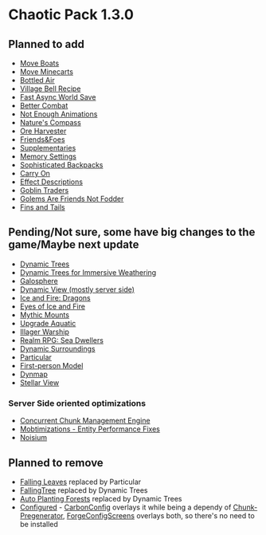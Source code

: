 # Chaotic Pack 1.3.0

## Planned to add

  - [Move Boats](https://www.curseforge.com/minecraft/mc-mods/move-boats)
  - [Move Minecarts](https://www.curseforge.com/minecraft/mc-mods/move-minecarts)
  - [Bottled Air](https://www.curseforge.com/minecraft/mc-mods/bottled-air)
  - [Village Bell Recipe](https://www.curseforge.com/minecraft/mc-mods/village-bell-recipe)
  - [Fast Async World Save](https://www.curseforge.com/minecraft/mc-mods/fast-async-world-save-forge-fabric)
  - [Better Combat](https://www.curseforge.com/minecraft/mc-mods/better-combat-by-daedelus)
  - [Not Enough Animations](https://www.curseforge.com/minecraft/mc-mods/not-enough-animations)
  - [Nature's Compass](https://www.curseforge.com/minecraft/mc-mods/natures-compass)
  - [Ore Harvester](https://www.curseforge.com/minecraft/mc-mods/ore-harvester)
  - [Friends&Foes](https://www.curseforge.com/minecraft/mc-mods/friends-and-foes-forge)
  - [Supplementaries](https://www.curseforge.com/minecraft/mc-mods/supplementaries)
  - [Memory Settings](https://www.curseforge.com/minecraft/mc-mods/memory-settings)
  - [Sophisticated Backpacks](https://www.curseforge.com/minecraft/mc-mods/sophisticated-backpacks)
  - [Carry On](https://www.curseforge.com/minecraft/mc-mods/carry-on)
  - [Effect Descriptions](https://www.curseforge.com/minecraft/mc-mods/new-effect-descriptions)
  - [Goblin Traders](https://www.curseforge.com/minecraft/mc-mods/goblin-traders)
  - [Golems Are Friends Not Fodder](https://www.curseforge.com/minecraft/mc-mods/golemsarefriends)
  - [Fins and Tails](https://www.curseforge.com/minecraft/mc-mods/fins-and-tails)

## Pending/Not sure, some have big changes to the game/Maybe next update
    
  - [Dynamic Trees](https://www.curseforge.com/minecraft/mc-mods/dynamictrees)
  - [Dynamic Trees for Immersive Weathering](https://www.curseforge.com/minecraft/mc-mods/dynamic-trees-for-immersive-weathering-soils)
  - [Galosphere](https://www.curseforge.com/minecraft/mc-mods/galosphere)
  - [Dynamic View (mostly server side)](https://www.curseforge.com/minecraft/mc-mods/dynamic-view)
  - [Ice and Fire: Dragons](https://www.curseforge.com/minecraft/mc-mods/ice-and-fire-dragons)
  - [Eyes of Ice and Fire](https://www.curseforge.com/minecraft/mc-mods/eyes-of-ice-and-fire)
  - [Mythic Mounts](https://www.curseforge.com/minecraft/mc-mods/mythic-mounts-forge)
  - [Upgrade Aquatic](https://www.curseforge.com/minecraft/mc-mods/upgrade-aquatic)
  - [Illager Warship](https://www.curseforge.com/minecraft/mc-mods/illager-warship)
  - [Realm RPG: Sea Dwellers](https://www.curseforge.com/minecraft/mc-mods/nocubes-sea-dwellers)
  - [Dynamic Surroundings](https://www.curseforge.com/minecraft/mc-mods/dynamic-surroundings)
  - [Particular](https://www.curseforge.com/minecraft/mc-mods/particular-reforged)
  - [First-person Model](https://www.curseforge.com/minecraft/mc-mods/first-person-model)
  - [Dynmap](https://www.curseforge.com/minecraft/mc-mods/dynmapforge)
  - [Stellar View](https://www.curseforge.com/minecraft/mc-mods/stellarview)

### Server Side oriented optimizations

- [Concurrent Chunk Management Engine](https://www.curseforge.com/minecraft/mc-mods/c2me)
- [Mobtimizations - Entity Performance Fixes](https://www.curseforge.com/minecraft/mc-mods/mobtimizations)
- [Noisium](https://www.curseforge.com/minecraft/mc-mods/noisium)

## Planned to remove

  - [Falling Leaves](https://www.curseforge.com/minecraft/mc-mods/falling-leaves-forge) replaced by Particular
  - [FallingTree](https://www.curseforge.com/minecraft/mc-mods/falling-tree) replaced by Dynamic Trees
  - [Auto Planting Forests](https://www.curseforge.com/minecraft/mc-mods/auto-plant) replaced by Dynamic Trees
  - [Configured](https://www.curseforge.com/minecraft/mc-mods/configured) - [CarbonConfig](https://www.curseforge.com/minecraft/mc-mods/carbon-config) overlays it while being a dependy of [Chunk-Pregenerator](https://www.curseforge.com/minecraft/mc-mods/chunkpregenerator), [ForgeConfigScreens](https://www.curseforge.com/minecraft/mc-mods/config-menus-forge) overlays both, so there's no need to be installed
